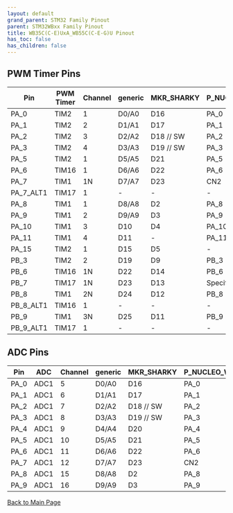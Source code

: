 ```yaml
---
layout: default
grand_parent: STM32 Family Pinout
parent: STM32WBxx Family Pinout
title: WB35C(C-E)UxA_WB55C(C-E-G)U Pinout
has_toc: false
has_children: false
---
```


## PWM Timer Pins

| Pin | PWM Timer | Channel | generic | MKR_SHARKY | P_NUCLEO_WB55_USB_DONGLE |
| --- | --- | --- | --- | --- | --- |
| PA_0 | TIM2 | 1 | D0/A0 | D16 | PA_0 |
| PA_1 | TIM2 | 2 | D1/A1 | D17 | PA_1 |
| PA_2 | TIM2 | 3 | D2/A2 | D18 // SW | PA_2 |
| PA_3 | TIM2 | 4 | D3/A3 | D19 // SW | PA_3 |
| PA_5 | TIM2 | 1 | D5/A5 | D21 | PA_5 |
| PA_6 | TIM16 | 1 | D6/A6 | D22 | PA_6 |
| PA_7 | TIM1 | 1N | D7/A7 | D23 | CN2 |
| PA_7_ALT1 | TIM17 | 1 | - | - | - |
| PA_8 | TIM1 | 1 | D8/A8 | D2 | PA_8 |
| PA_9 | TIM1 | 2 | D9/A9 | D3 | PA_9 |
| PA_10 | TIM1 | 3 | D10 | D4 | PA_10 |
| PA_11 | TIM1 | 4 | D11 | - | PA_11 |
| PA_15 | TIM2 | 1 | D15 | D5 | - |
| PB_3 | TIM2 | 2 | D19 | D9 | PB_3 |
| PB_6 | TIM16 | 1N | D22 | D14 | PB_6 |
| PB_7 | TIM17 | 1N | D23 | D13 | Specific |
| PB_8 | TIM1 | 2N | D24 | D12 | PB_8 |
| PB_8_ALT1 | TIM16 | 1 | - | - | - |
| PB_9 | TIM1 | 3N | D25 | D11 | PB_9 |
| PB_9_ALT1 | TIM17 | 1 | - | - | - |


## ADC Pins

| Pin | ADC | Channel | generic | MKR_SHARKY | P_NUCLEO_WB55_USB_DONGLE |
| --- | --- | --- | --- | --- | --- |
| PA_0 | ADC1 | 5 | D0/A0 | D16 | PA_0 |
| PA_1 | ADC1 | 6 | D1/A1 | D17 | PA_1 |
| PA_2 | ADC1 | 7 | D2/A2 | D18 // SW | PA_2 |
| PA_3 | ADC1 | 8 | D3/A3 | D19 // SW | PA_3 |
| PA_4 | ADC1 | 9 | D4/A4 | D20 | PA_4 |
| PA_5 | ADC1 | 10 | D5/A5 | D21 | PA_5 |
| PA_6 | ADC1 | 11 | D6/A6 | D22 | PA_6 |
| PA_7 | ADC1 | 12 | D7/A7 | D23 | CN2 |
| PA_8 | ADC1 | 15 | D8/A8 | D2 | PA_8 |
| PA_9 | ADC1 | 16 | D9/A9 | D3 | PA_9 |


[Back to Main Page](../../)